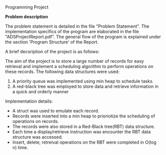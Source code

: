 
Programming Project
 
 
**Problem description**

The problem statement is detailed in the file "Problem Statement". The implementation specifics of the program are elaborated in the file "ADSProjectReport.pdf". The general flow of the program is explained under the section 'Program Structure' of the Report. 

A brief decsription of the project is as follows:

The aim of the project is to store a large number of records for easy retrieval and implement a scheduling algorithm to perform operations on these records. The following data structures were used:

1. A priority queue was implemented using min heap to schedule tasks.
2. A red-black tree was employed to store data and retrieve information in a quick and orderly manner

Implementation details:

* A struct was used to emulate each record.
* Records were inserted into a min heap to prioriotize the scheduling of operations on records. 
* The records were also stored in a Red-Black tree(RBT) data structure. 
* Each time a display/retrieve instruction was encounter the RBT data structure was accessed.
* Insert, delete, retreival operations on the RBT were completed in O(log n) time.

